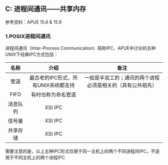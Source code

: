## C: 进程间通讯——共享内存

参考资料：APUE 15.6 & 15.9

### 1.POSIX进程间通讯

进程间通讯（Inter-Process Communication）简称IPC，APUE中讨论的五种UNIX下经典IPC方式包括：

| 名称 | 介绍| 备注 |
| :-:| :-: | :-: |
| 管道 | 最古老的IPC形式，所有UNIX系统都支持 | 一般是半双工的；通讯的两个进程必须是相关的（具有公共祖先） |
| FIFO | 有时也称为命名管道 | |
| 消息队列 | XSI IPC | |
| 信号量 | XSI IPC | |
| 共享存储 | XSI IPC | |

需要注意的是，以上五种IPC形式仅限于同一主机上的两个不同进程间IPC，不适用于不同主机上的两个进程IPC



